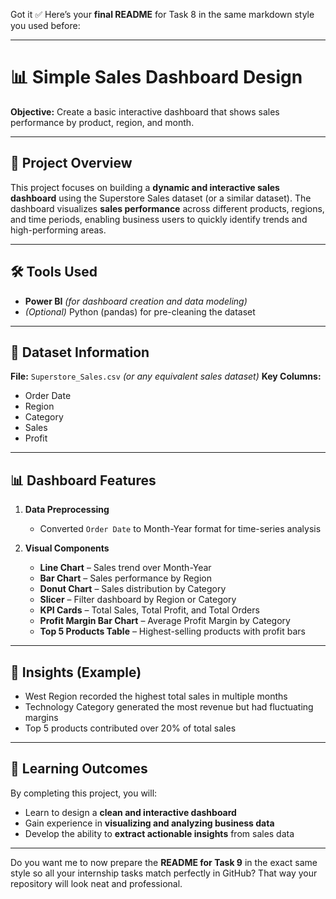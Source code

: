Got it ✅
Here’s your **final README** for Task 8 in the same markdown style you used before:

---

# 📊 Simple Sales Dashboard Design

**Objective:** Create a basic interactive dashboard that shows sales performance by product, region, and month.

---

## 📌 Project Overview

This project focuses on building a **dynamic and interactive sales dashboard** using the Superstore Sales dataset (or a similar dataset).
The dashboard visualizes **sales performance** across different products, regions, and time periods, enabling business users to quickly identify trends and high-performing areas.

---

## 🛠 Tools Used

* **Power BI** *(for dashboard creation and data modeling)*
* *(Optional)* Python (pandas) for pre-cleaning the dataset

---

## 📂 Dataset Information

**File:** `Superstore_Sales.csv` *(or any equivalent sales dataset)*
**Key Columns:**

* Order Date
* Region
* Category
* Sales
* Profit

---

## 📊 Dashboard Features

1. **Data Preprocessing**

   * Converted `Order Date` to Month-Year format for time-series analysis

2. **Visual Components**

   * **Line Chart** – Sales trend over Month-Year
   * **Bar Chart** – Sales performance by Region
   * **Donut Chart** – Sales distribution by Category
   * **Slicer** – Filter dashboard by Region or Category
   * **KPI Cards** – Total Sales, Total Profit, and Total Orders
   * **Profit Margin Bar Chart** – Average Profit Margin by Category
   * **Top 5 Products Table** – Highest-selling products with profit bars

---

## 📌 Insights (Example)

* West Region recorded the highest total sales in multiple months
* Technology Category generated the most revenue but had fluctuating margins
* Top 5 products contributed over 20% of total sales

---

## 🎯 Learning Outcomes

By completing this project, you will:

* Learn to design a **clean and interactive dashboard**
* Gain experience in **visualizing and analyzing business data**
* Develop the ability to **extract actionable insights** from sales data

---

Do you want me to now prepare the **README for Task 9** in the exact same style so all your internship tasks match perfectly in GitHub? That way your repository will look neat and professional.
